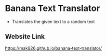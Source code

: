 # Banana Text Translator

- Translates the given text to a random text

## Website Link
https://mak626.github.io/banana-text-translator/

